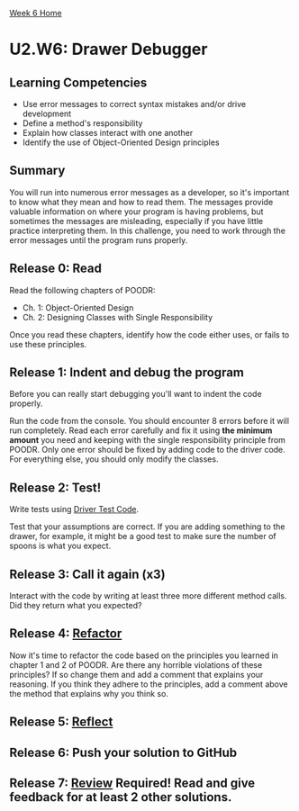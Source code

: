 [Week 6 Home](../)

# U2.W6: Drawer Debugger

## Learning Competencies
- Use error messages to correct syntax mistakes and/or drive development
- Define a method's responsibility
- Explain how classes interact with one another
- Identify the use of Object-Oriented Design principles

## Summary

You will run into numerous error messages as a developer, so it's important to know what they mean and how to read them. The messages provide valuable information on where your program is having problems, but sometimes the messages are misleading, especially if you have little practice interpreting them. In this challenge, you need to work through the error messages until the program runs properly.

## Release 0: Read
Read the following chapters of POODR:
- Ch. 1: Object-Oriented Design
- Ch. 2: Designing Classes with Single Responsibility

Once you read these chapters, identify how the code either uses, or fails to use these principles.

## Release 1: Indent and debug the program
Before you can really start debugging you'll want to indent the code properly.

Run the code from the console. You should encounter 8 errors before it will run completely. Read each error carefully and fix it using **the minimum amount** you need and keeping with the single responsibility principle from POODR. Only one error should be fixed by adding code to the driver code. For everything else, you should only modify the classes.

## Release 2: Test!
Write tests using [Driver Test Code](https://github.com/Devbootcamp/phase-0-handbook/blob/master/coding-references/driver-code.md).

Test that your assumptions are correct. If you are adding something to the drawer, for example, it might be a good test to make sure the number of spoons is what you expect.

## Release 3: Call it again (x3)
Interact with the code by writing at least three more different method calls. Did they return what you expected?

## Release 4: [Refactor](https://github.com/Devbootcamp/phase-0-handbook/blob/master/coding-references/refactoring.md)
Now it's time to refactor the code based on the principles you learned in chapter 1 and 2 of POODR. Are there any horrible violations of these principles? If so change them and add a comment that explains your reasoning. If you think they adhere to the principles, add a comment above the method that explains why you think so.

## Release 5: [Reflect](https://github.com/Devbootcamp/phase-0-handbook/blob/master/coding-references/reflection-guidelines.md)

## Release 6: Push your solution to GitHub

## Release 7: [Review](https://github.com/Devbootcamp/phase-0-handbook/blob/master/coding-references/review.md) **Required! Read and give feedback for at least 2 other solutions.**
